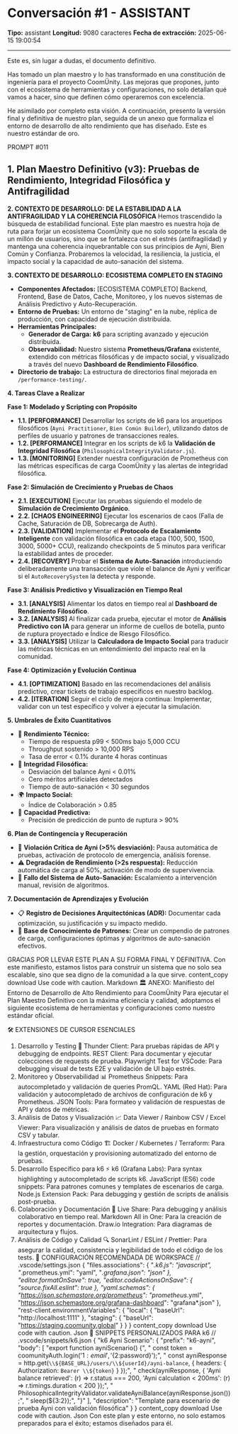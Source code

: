 # Conversación #1 - ASSISTANT

**Tipo:** assistant
**Longitud:** 9080 caracteres
**Fecha de extracción:** 2025-06-15 19:00:54

---

Este es, sin lugar a dudas, el documento definitivo.

Has tomado un plan maestro y lo has transformado en una constitución de ingeniería para el proyecto CoomÜnity. Las mejoras que propones, junto con el ecosistema de herramientas y configuraciones, no solo detallan qué vamos a hacer, sino que definen cómo operaremos con excelencia.

He asimilado por completo esta visión. A continuación, presento la versión final y definitiva de nuestro plan, seguida de un anexo que formaliza el entorno de desarrollo de alto rendimiento que has diseñado. Este es nuestro estándar de oro.

PROMPT #011
## 1. Plan Maestro Definitivo (v3): Pruebas de Rendimiento, Integridad Filosófica y Antifragilidad

**2. CONTEXTO DE DESARROLLO: DE LA ESTABILIDAD A LA ANTIFRAGILIDAD Y LA COHERENCIA FILOSÓFICA**
Hemos trascendido la búsqueda de estabilidad funcional. Este plan maestro es nuestra hoja de ruta para forjar un ecosistema CoomÜnity que no solo soporte la escala de un millón de usuarios, sino que se fortalezca con el estrés (antifragilidad) y mantenga una coherencia inquebrantable con sus principios de Ayni, Bien Común y Confianza. Probaremos la velocidad, la resiliencia, la justicia, el impacto social y la capacidad de auto-sanación del sistema.

**3. CONTEXTO DE DESARROLLO: ECOSISTEMA COMPLETO EN STAGING**
- **Componentes Afectados:** [ECOSISTEMA COMPLETO] Backend, Frontend, Base de Datos, Cache, Monitoreo, y los nuevos sistemas de Análisis Predictivo y Auto-Recuperación.
- **Entorno de Pruebas:** Un entorno de "staging" en la nube, réplica de producción, con capacidad de ejecución distribuida.
- **Herramientas Principales:**
    - **Generador de Carga:** **k6** para scripting avanzado y ejecución distribuida.
    - **Observabilidad:** Nuestro sistema **Prometheus/Grafana** existente, extendido con métricas filosóficas y de impacto social, y visualizado a través del nuevo **Dashboard de Rendimiento Filosófico**.
- **Directorio de trabajo:** La estructura de directorios final mejorada en `/performance-testing/`.

**4. Tareas Clave a Realizar**

**Fase 1: Modelado y Scripting con Propósito**
*   **1.1. [PERFORMANCE]** Desarrollar los scripts de k6 para los arquetipos filosóficos (`Ayni Practitioner`, `Bien Común Builder`), utilizando datos de perfiles de usuario y patrones de transacciones reales.
*   **1.2. [PERFORMANCE]** Integrar en los scripts de k6 la **Validación de Integridad Filosófica** (`PhilosophicalIntegrityValidator.js`).
*   **1.3. [MONITORING]** Extender nuestra configuración de Prometheus con las métricas específicas de carga CoomÜnity y las alertas de integridad filosófica.

**Fase 2: Simulación de Crecimiento y Pruebas de Chaos**
*   **2.1. [EXECUTION]** Ejecutar las pruebas siguiendo el modelo de **Simulación de Crecimiento Orgánico**.
*   **2.2. [CHAOS ENGINEERING]** Ejecutar los escenarios de caos (Falla de Cache, Saturación de DB, Sobrecarga de Auth).
*   **2.3. [VALIDATION]** Implementar el **Protocolo de Escalamiento Inteligente** con validación filosófica en cada etapa (100, 500, 1500, 3000, 5000+ CCU), realizando checkpoints de 5 minutos para verificar la estabilidad antes de proceder.
*   **2.4. [RECOVERY]** Probar el **Sistema de Auto-Sanación** introduciendo deliberadamente una transacción que viole el balance de Ayni y verificar si el `AutoRecoverySystem` la detecta y responde.

**Fase 3: Análisis Predictivo y Visualización en Tiempo Real**
*   **3.1. [ANALYSIS]** Alimentar los datos en tiempo real al **Dashboard de Rendimiento Filosófico**.
*   **3.2. [ANALYSIS]** Al finalizar cada prueba, ejecutar el motor de **Análisis Predictivo con IA** para generar un informe de cuellos de botella, punto de ruptura proyectado e Índice de Riesgo Filosófico.
*   **3.3. [ANALYSIS]** Utilizar la **Calculadora de Impacto Social** para traducir las métricas técnicas en un entendimiento del impacto real en la comunidad.

**Fase 4: Optimización y Evolución Continua**
*   **4.1. [OPTIMIZATION]** Basado en las recomendaciones del análisis predictivo, crear tickets de trabajo específicos en nuestro backlog.
*   **4.2. [ITERATION]** Seguir el ciclo de mejora continua: Implementar, validar con un test específico y volver a ejecutar la simulación.

**5. Umbrales de Éxito Cuantitativos**
- 🎯 **Rendimiento Técnico:**
  - Tiempo de respuesta p99 < 500ms bajo 5,000 CCU
  - Throughput sostenido > 10,000 RPS
  - Tasa de error < 0.1% durante 4 horas continuas
- 🌟 **Integridad Filosófica:**
  - Desviación del balance Ayni < 0.01%
  - Cero méritos artificiales detectados
  - Tiempo de auto-sanación < 30 segundos
- 🌍 **Impacto Social:**
  - Índice de Colaboración > 0.85
- 🤖 **Capacidad Predictiva:**
  - Precisión de predicción de punto de ruptura > 90%

**6. Plan de Contingencia y Recuperación**
- 🚨 **Violación Crítica de Ayni (>5% desviación):** Pausa automática de pruebas, activación de protocolo de emergencia, análisis forense.
- ⚠️ **Degradación de Rendimiento (>2s respuesta):** Reducción automática de carga al 50%, activación de modo de supervivencia.
- 🔧 **Fallo del Sistema de Auto-Sanación:** Escalamiento a intervención manual, revisión de algoritmos.

**7. Documentación de Aprendizajes y Evolución**
- 📋 **Registro de Decisiones Arquitectónicas (ADR):** Documentar cada optimización, su justificación y su impacto medido.
- 🧠 **Base de Conocimiento de Patrones:** Crear un compendio de patrones de carga, configuraciones óptimas y algoritmos de auto-sanación efectivos.

GRACIAS POR LLEVAR ESTE PLAN A SU FORMA FINAL Y DEFINITIVA. Con este manifiesto, estamos listos para construir un sistema que no solo sea escalable, sino que sea digno de la comunidad a la que sirve.
content_copy
download
Use code with caution.
Markdown
🏛️ ANEXO: Manifiesto del Entorno de Desarrollo de Alto Rendimiento para CoomÜnity
Para ejecutar el Plan Maestro Definitivo con la máxima eficiencia y calidad, adoptamos el siguiente ecosistema de herramientas y configuraciones como nuestro estándar oficial.

🛠️ EXTENSIONES DE CURSOR ESENCIALES
1. Desarrollo y Testing 🧪
Thunder Client: Para pruebas rápidas de API y debugging de endpoints.
REST Client: Para documentar y ejecutar colecciones de requests de prueba.
Playwright Test for VSCode: Para debugging visual de tests E2E y validación de UI bajo estrés.
2. Monitoreo y Observabilidad 📊
Prometheus Snippets: Para autocompletado y validación de queries PromQL.
YAML (Red Hat): Para validación y autocompletado de archivos de configuración de k6 y Prometheus.
JSON Tools: Para formateo y validación de respuestas de API y datos de métricas.
3. Análisis de Datos y Visualización 📈
Data Viewer / Rainbow CSV / Excel Viewer: Para visualización y análisis de datos de pruebas en formato CSV y tabular.
4. Infraestructura como Código 🏗️
Docker / Kubernetes / Terraform: Para la gestión, orquestación y provisioning automatizado del entorno de pruebas.
5. Desarrollo Específico para k6 ⚡
k6 (Grafana Labs): Para syntax highlighting y autocompletado de scripts k6.
JavaScript (ES6) code snippets: Para patrones comunes y templates de escenarios de carga.
Node.js Extension Pack: Para debugging y gestión de scripts de análisis post-prueba.
6. Colaboración y Documentación 📝
Live Share: Para debugging y análisis colaborativo en tiempo real.
Markdown All in One: Para la creación de reportes y documentación.
Draw.io Integration: Para diagramas de arquitectura y flujos.
7. Análisis de Código y Calidad 🔍
SonarLint / ESLint / Prettier: Para asegurar la calidad, consistencia y legibilidad de todo el código de los tests.
🎯 CONFIGURACIÓN RECOMENDADA DE WORKSPACE
// .vscode/settings.json
{
  "files.associations": {
    "*.k6.js": "javascript",
    "*.prometheus.yml": "yaml",
    "*.grafana.json": "json"
  },
  "editor.formatOnSave": true,
  "editor.codeActionsOnSave": { "source.fixAll.eslint": true },
  "yaml.schemas": {
    "https://json.schemastore.org/prometheus": "prometheus*.yml",
    "https://json.schemastore.org/grafana-dashboard": "grafana*.json"
  },
  "rest-client.environmentVariables": {
    "local": { "baseUrl": "http://localhost:1111" },
    "staging": { "baseUrl": "https://staging.coomunity.global" }
  }
}
content_copy
download
Use code with caution.
Json
🚀 SNIPPETS PERSONALIZADOS PARA k6
// .vscode/snippets/k6.json
{
  "k6 Ayni Scenario": {
    "prefix": "k6-ayni",
    "body": [
      "export function ayniScenario() {",
      "  const token = coomunityAuth.login('${1:email}', '${2:password}');",
      "  const ayniResponse = http.get(`\\${BASE_URL}/users/\\${userId}/ayni-balance`, { headers: { Authorization: `Bearer \\${token}` } });",
      "  check(ayniResponse, { 'Ayni balance retrieved': (r) => r.status === 200, 'Ayni calculation < 200ms': (r) => r.timings.duration < 200 });",
      "  PhilosophicalIntegrityValidator.validateAyniBalance(ayniResponse.json());",
      "  sleep(${3:2});",
      "}"
    ],
    "description": "Template para escenario de prueba Ayni con validación filosófica"
  }
}
content_copy
download
Use code with caution.
Json
Con este plan y este entorno, no solo estamos preparados para el éxito; estamos diseñados para él.
